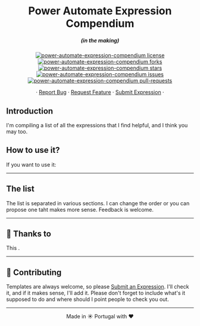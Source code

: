 <h1 align="center">
  Power Automate Expression Compendium
</h1>
<h5 align="center">(in the making)</h5>

<p align="center">
<a href="https://github.com/manueltgomes/power-automate-expression-compendium/blob/master/LICENSE" target="blank">
<img src="https://img.shields.io/github/license/manueltgomes/power-automate-expression-compendium?style=flat-square" alt="power-automate-expression-compendium license" />
</a>
<a href="https://github.com/manueltgomes/power-automate-expression-compendium/fork" target="blank">
<img src="https://img.shields.io/github/forks/manueltgomes/power-automate-expression-compendium?style=flat-square" alt="power-automate-expression-compendium forks"/>
</a>
<a href="https://github.com/manueltgomes/power-automate-expression-compendium/stargazers" target="blank">
<img src="https://img.shields.io/github/stars/manueltgomes/power-automate-expression-compendium?style=flat-square" alt="power-automate-expression-compendium stars"/>
</a>
<a href="https://github.com/manueltgomes/power-automate-expression-compendium/issues" target="blank">
<img src="https://img.shields.io/github/issues/manueltgomes/power-automate-expression-compendium?style=flat-square" alt="power-automate-expression-compendium issues"/>
</a>
<a href="https://github.com/manueltgomes/power-automate-expression-compendium/pulls" target="blank">
<img src="https://img.shields.io/github/issues-pr/manueltgomes/power-automate-expression-compendium?style=flat-square" alt="power-automate-expression-compendium pull-requests"/>
</a>
</p>

<p align="center">
    ·
    <a href="https://github.com/manueltgomes/power-automate-expression-compendium/issues/new/choose">Report Bug</a>
    ·
    <a href="https://github.com/manueltgomes/power-automate-expression-compendium/issues/new/choose">Request Feature</a>
    ·
    <a href="https://github.com/manueltgomes/power-automate-expression-compendium/issues/new/choose">Submit Expression</a>
    ·
</p>

## Introduction

I'm compiling a list of all the expressions that I find helpful, and I think you may too.

## How to use it?

If you want to use it:

---

## The list

The list is separated in various sections. I can change the order or you can propose one taht makes more sense. Feedback is welcome.

---

## 🙏 Thanks to

This .

---

## 💪 Contributing

Templates are always welcome, so please <a href="https://github.com/manueltgomes/power-automate-expression-compendium/issues/new/choose">Submit an Expression</a>. I'll check it, and if it makes sense, I'll add it. Please don't forget to include what's it supposed to do and where should I point people to check you out.

<hr>
<p align="center">
Made in ☀️ Portugal with ❤️
</p>
